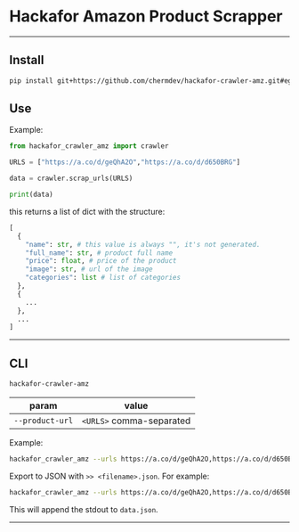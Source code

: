 # Hackafor Amazon Product Scrapper
---
## Install
```bash
pip install git+https://github.com/chermdev/hackafor-crawler-amz.git#egg=hackafor_crawler_amz
```

## Use
Example:
```python
from hackafor_crawler_amz import crawler

URLS = ["https://a.co/d/geQhA2O","https://a.co/d/d650BRG"]

data = crawler.scrap_urls(URLS)

print(data)
```

this returns a list of dict with the structure:
```python
[
  {
    "name": str, # this value is always "", it's not generated.
    "full_name": str, # product full name
    "price": float, # price of the product
    "image": str, # url of the image
    "categories": list # list of categories
  },
  {
    ...
  },
  ...
]

```

---
## CLI
```bash
hackafor-crawler-amz
```

|param|value|
|---|---|
|`--product-url`|`<URLS>` comma-separated|

Example:
```bash
hackafor_crawler_amz --urls https://a.co/d/geQhA2O,https://a.co/d/d650BRG
```

Export to JSON with `>> <filename>.json`.
For example:
```bash
hackafor_crawler_amz --urls https://a.co/d/geQhA2O,https://a.co/d/d650BRG >> data.json
```
This will append the stdout to `data.json`.

---
